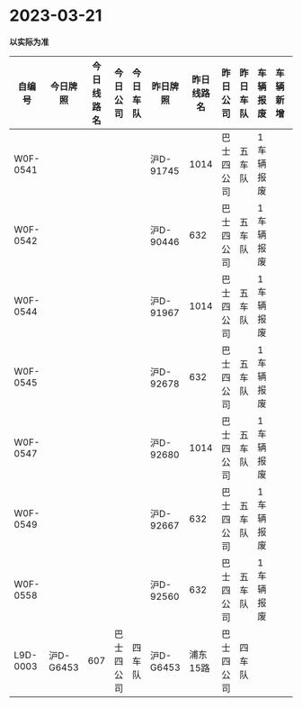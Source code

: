 # 2023-03-21

**以实际为准**

| 自编号      | 今日牌照     | 今日线路名 | 今日公司  | 今日车队 | 昨日牌照     | 昨日线路名 | 昨日公司  | 昨日车队 | 车辆报废  | 车辆新增 | 线路更改  | 车队更改 | 公司更改 | 牌照更改 |
|----------|----------|-------|-------|------|----------|-------|-------|------|-------|------|-------|------|------|------|
| W0F-0541 |          |       |       |      | 沪D-91745 | 1014  | 巴士四公司 | 五车队  | 1车辆报废 |      |       |      |      |      |
| W0F-0542 |          |       |       |      | 沪D-90446 | 632   | 巴士四公司 | 五车队  | 1车辆报废 |      |       |      |      |      |
| W0F-0544 |          |       |       |      | 沪D-91967 | 1014  | 巴士四公司 | 五车队  | 1车辆报废 |      |       |      |      |      |
| W0F-0545 |          |       |       |      | 沪D-92678 | 632   | 巴士四公司 | 五车队  | 1车辆报废 |      |       |      |      |      |
| W0F-0547 |          |       |       |      | 沪D-92680 | 1014  | 巴士四公司 | 五车队  | 1车辆报废 |      |       |      |      |      |
| W0F-0549 |          |       |       |      | 沪D-92667 | 632   | 巴士四公司 | 五车队  | 1车辆报废 |      |       |      |      |      |
| W0F-0558 |          |       |       |      | 沪D-92560 | 632   | 巴士四公司 | 五车队  | 1车辆报废 |      |       |      |      |      |
| L9D-0003 | 沪D-G6453 | 607   | 巴士四公司 | 四车队  | 沪D-G6453 | 浦东15路 | 巴士四公司 | 四车队  |       |      | 3线路更改 |
